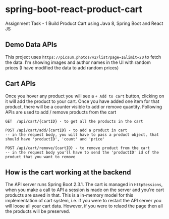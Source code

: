 # spring-boot-react-product-cart
Assignment Task - 1 Build Product Cart using Java 8, Spring Boot and React JS

## Demo Data APIs
This project uses `https://picsum.photos/v2/list?page=1&limit=20` to fetch the data.
I'm showing images and author names in the UI with random prices (I have modified the data to add random prices)

## Cart APIs
Once you hover any product you will see a `+ Add to cart` button, clicking on it will add the product to your cart.
Once you have added one item for that product, there will be a counter visible to add or remove quantity.
Following APIs are used to add / remove products from the cart

```
GET  /api/cart/{cartID} - to get all the products in the cart

POST /api/cart/add/{cartID} - to add a product in cart
-- in the request body, you will have to pass a product object, that should have 'productID', 'count' and 'price'

POST /api/cart/remove/{cartID} - to remove product from the cart
-- in the request body you'll have to send the 'productID' id of the product that you want to remove
```

## How is the cart working at the backend
 The API server runs Spring Boot 2.3.1. The cart is managed in `HttpSessions`, when you make a call to API 
 a session is made on the server and you're cart products are saved in that. This is a in-memory model for this implementation
 of cart system, i.e. if you were to restart the API server you will loose all your cart data. However, if you were to relaod the page then all the products will be preserved.